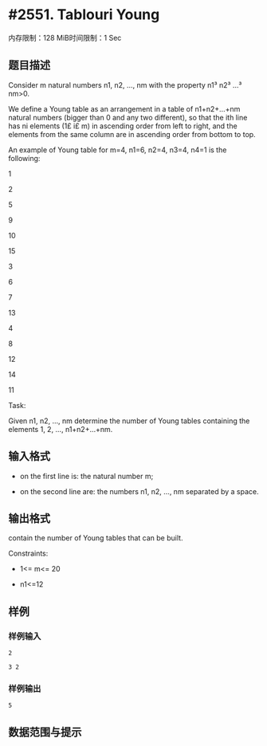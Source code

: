 # #2551. Tablouri Young

内存限制：128 MiB时间限制：1 Sec

## 题目描述

Consider m natural numbers n1, n2, &hellip;, nm with the property n1&sup3; n2&sup3; &hellip;&sup3; nm>0.

We define a Young table as an arrangement in a table of n1+n2+&hellip;+nm natural numbers (bigger than 0 and any two different), so that the ith line has ni elements (1&pound; i&pound; m) in ascending order from left to right, and the elements from the same column are in ascending order from bottom to top.

An example of Young table for m=4, n1=6, n2=4, n3=4, n4=1 is the following:

1

2

5

9

10

15

3

6

7

13

4

8

12

14

11

Task:

Given n1, n2, &hellip;, nm determine the number of Young tables containing the elements 1, 2, &hellip;, n1+n2+&hellip;+nm.

## 输入格式

- on the first line is: the natural number m;

- on the second line are: the numbers n1, n2, &hellip;, nm separated by a space.

## 输出格式

contain the number of Young tables that can be built.

Constraints:

- 1<= m<= 20

- n1<=12

## 样例

### 样例输入

    
    2
    
    3 2
    
     
    
    
    

### 样例输出

    
    
    5
    

## 数据范围与提示

